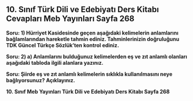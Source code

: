 ## 10. Sınıf Türk Dili ve Edebiyatı Ders Kitabı Cevapları Meb Yayınları Sayfa 268

**Soru: 1) Hürriyet Kasidesinde geçen aşağıdaki kelimelerin anlamlarını bağlamlarından hareketle tahmin ediniz. Tahminlerinizin doğruluğunu TDK Güncel Türkçe Sözlük’ten kontrol ediniz.**

**Soru: 2) a) Anlamlarını bulduğunuz kelimelerden eş ve zıt anlamlı olanları aşağıdaki tabloda ilgili alanlara yazınız.**

**Soru: Şiirde eş ve zıt anlamlı kelimelerin sıklıkla kullanılmasını neye bağlıyorsunuz? Açıklayınız.**

**10. Sınıf Meb Yayınları Türk Dili ve Edebiyatı Ders Kitabı Sayfa 268**